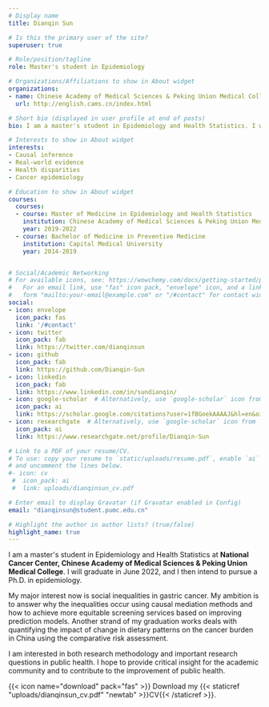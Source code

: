 ```yaml
---
# Display name
title: Dianqin Sun

# Is this the primary user of the site?
superuser: true

# Role/position/tagline
role: Master's student in Epidemiology

# Organizations/Affiliations to show in About widget
organizations:
- name: Chinese Academy of Medical Sciences & Peking Union Medical College
  url: http://english.cams.cn/index.html

# Short bio (displayed in user profile at end of posts)
bio: I am a master's student in Epidemiology and Health Statistics. I will graduate in June 2022, and I then intend to pursue a Ph.D. in epidemiology.

# Interests to show in About widget
interests:
- Causal inference
- Real-world evidence
- Health disparities
- Cancer epidemiology

# Education to show in About widget
courses:
  courses:
  - course: Master of Medicine in Epidemiology and Health Statistics
    institution: Chinese Academy of Medical Sciences & Peking Union Medical College
    year: 2019-2022
  - course: Bachelor of Medicine in Preventive Medicine
    institution: Capital Medical University
    year: 2014-2019


# Social/Academic Networking
# For available icons, see: https://wowchemy.com/docs/getting-started/page-builder/#icons
#   For an email link, use "fas" icon pack, "envelope" icon, and a link in the
#   form "mailto:your-email@example.com" or "/#contact" for contact widget.
social:
- icon: envelope
  icon_pack: fas
  link: '/#contact'
- icon: twitter
  icon_pack: fab
  link: https://twitter.com/dianqinsun
- icon: github
  icon_pack: fab
  link: https://github.com/Dianqin-Sun
- icon: linkedin
  icon_pack: fab
  link: https://www.linkedin.com/in/sundianqin/
- icon: google-scholar  # Alternatively, use `google-scholar` icon from `ai` icon pack
  icon_pack: ai
  link: https://scholar.google.com/citations?user=1fBGoekAAAAJ&hl=en&oi=ao
- icon: researchgate  # Alternatively, use `google-scholar` icon from `ai` icon pack
  icon_pack: ai
  link: https://www.researchgate.net/profile/Dianqin-Sun

# Link to a PDF of your resume/CV.
# To use: copy your resume to `static/uploads/resume.pdf`, enable `ai` icons in `params.toml`, 
# and uncomment the lines below.
#- icon: cv
 #  icon_pack: ai
 #  link: uploads/dianqinsun_cv.pdf

# Enter email to display Gravatar (if Gravatar enabled in Config)
email: "dianqinsun@student.pumc.edu.cn"

# Highlight the author in author lists? (true/false)
highlight_name: true
---
```


I am a master's student in Epidemiology and Health Statistics at **National Cancer Center, Chinese Academy of Medical Sciences & Peking Union Medical College**. I will graduate in June 2022, and I then intend to pursue a Ph.D. in epidemiology.

My major interest now is social inequalities in gastric cancer. My ambition is to answer why the inequalities occur using causal mediation methods and how to achieve more equitable screening services based on improving prediction models. Another strand of my graduation works deals with quantifying the impact of change in dietary patterns on the cancer burden in China using the comparative risk assessment. 
 
I am interested in both research methodology and important research questions in public health. I hope to provide critical insight for the academic community and to contribute to the improvement of public health.
 
{{< icon name="download" pack="fas" >}} Download my {{< staticref "uploads/dianqinsun_cv.pdf" "newtab" >}}CV{{< /staticref >}}.
